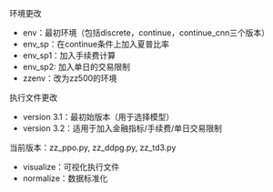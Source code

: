 环境更改
* env：最初环境（包括discrete，continue，continue_cnn三个版本）
* env_sp：在continue条件上加入夏普比率
* env_sp1：加入手续费计算
* env_sp2: 加入单日的交易限制
* zzenv：改为zz500的环境

执行文件更改
* version 3.1：最初始版本（用于选择模型）
* version 3.2：适用于加入金融指标/手续费/单日交易限制

当前版本：zz_ppo.py, zz_ddpg.py, zz_td3.py

* visualize：可视化执行文件
* normalize：数据标准化
